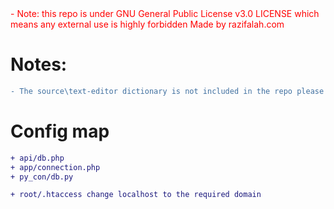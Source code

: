<span style="color: red;">
- Note: this repo is under GNU General Public License v3.0 LICENSE which means any external use is highly forbidden
Made by razifalah.com
</span>

<h1>Notes:</h1>

```diff
- The source\text-editor dictionary is not included in the repo please download it manually 
```

<h1>Config map</h1>

```diff
+ api/db.php
+ app/connection.php
+ py_con/db.py
```

```diff
+ root/.htaccess change localhost to the required domain
```
